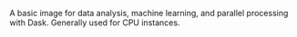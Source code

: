 A basic image for data analysis, machine learning, and parallel processing with Dask. Generally used for CPU instances.